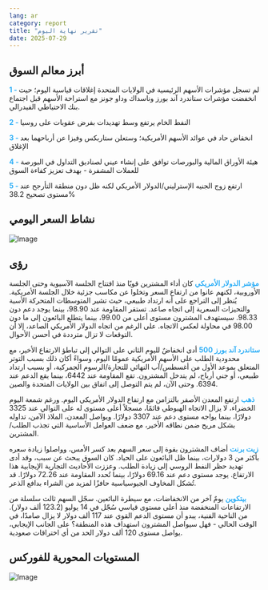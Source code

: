 ```yaml
---
lang: ar
category: report
title: "تقرير نهاية اليوم"
date: 2025-07-29
---
```



<h2>أبرز معالم السوق</h2>
<strong style="color: #2caef7;">1 - </strong> لم تسجل مؤشرات الأسهم الرئيسية في الولايات المتحدة إغلاقات قياسية اليوم؛ حيث انخفضت مؤشرات ستاندرد آند بورز وناسداك وداو جونز مع استراحة الأسهم قبل اجتماع بنك الاحتياطي الفيدرالي.

<strong style="color: #2caef7;">2 - </strong> النفط الخام يرتفع وسط تهديدات بفرض عقوبات على روسيا

<strong style="color: #2caef7;">3 - </strong> انخفاض حاد في عوائد الأسهم الأمريكية؛ وستعلن ستاربكس وفيزا عن أرباحهما بعد الإغلاق

<strong style="color: #2caef7;">4 - </strong> هيئة الأوراق المالية والبورصات توافق على إنشاء عيني لصناديق التداول في البورصة للعملات المشفرة - بهدف تعزيز كفاءة السوق

<strong style="color: #2caef7;">5 - </strong> ارتفع زوج الجنيه الإسترليني/الدولار الأمريكي لكنه ظل دون منطقة التأرجح عند مستوى تصحيح 38.2%



<h2>نشاط السعر اليومي</h2>
<img src="https://markleighedu.github.io/img/Jul-2025/29-Jul-2025/price.jpg" alt="Image"/>

<h2>رؤى</h2>
<strong style="color: #2caef7;">مؤشر الدولار الأمريكي</strong> كان أداء المشترين قويًا منذ افتتاح الجلسة الآسيوية وحتى الجلسة الأوروبية، لكنهم عانوا من ارتفاع السعر وتخلوا عن مكاسب جزئية خلال الجلسة الأمريكية. يُنظر إلى التراجع على أنه ارتداد طبيعي، حيث تشير المتوسطات المتحركة الأسية والتحيزات السعرية إلى اتجاه صاعد. تستقر المقاومة عند 98.90، بينما يوجد دعم دون 98.33. سيستهدف المشترون مستوى أعلى من 99.00، بينما يتطلع البائعون إلى ما دون 98.00 في محاولة لعكس الاتجاه. على الرغم من اتجاه الدولار الأمريكي الصاعد، إلا أن التوقعات لا تزال مترددة في أحسن الأحوال.

<strong style="color: #2caef7;">ستاندرد آند بورز 500</strong> أدى انخفاضٌ لليوم الثاني على التوالي إلى تباطؤ الارتفاع الأخير، مع محدودية الطلب على الأسهم الأمريكية عمومًا اليوم. وسواءً أكان ذلك بسبب التوتر المتعلق بموعد الأول من أغسطس/آب النهائي للتجارة/الرسوم الجمركية، أو بسبب ارتداد طبيعي، أو جني أرباح، لم يتدخل المشترون. تقع المقاومة عند 6442، بينما يقع الدعم عند 6394. وحتى الآن، لم يتم التوصل إلى اتفاق بين الولايات المتحدة والصين.

<strong style="color: #2caef7;">ذهب</strong> ارتفع المعدن الأصفر بالتزامن مع ارتفاع الدولار الأمريكي اليوم. ورغم شمعة اليوم الخضراء، لا يزال الاتجاه الهبوطي قائمًا، مسجلاً أعلى مستوى له على التوالي عند 3325 دولارًا، بينما يواجه مستوى دعم عند 3307 دولارًا. ويواصل المعدن، الملاذ الآمن، تداوله بشكل مريح ضمن نطاقه الأخير، مع ضعف العوامل الأساسية التي تجذب الطلب/المشترين.

<strong style="color: #2caef7;">زيت برنت</strong> أضاف المشترون بقوة إلى سعر السهم بعد كسر الأمس، وواصلوا زيادة سعره بأكثر من 3 دولارات، بينما ظل البائعون على الحياد. كان السوق يبحث عن سبب، وقد أدى تهديد حظر النفط الروسي إلى زيادة الطلب. وعززت الأحاديث التجارية الإيجابية هذا الارتفاع. يوجد مستوى دعم عند 69.16 دولارًا، بينما تُحدد المقاومة عند 72.26 دولارًا. قد تُشكل المخاوف الجيوسياسية حافزًا لمزيد من الشراء بدافع الذعر.

<strong style="color: #2caef7;">بيتكوين</strong> يومٌ آخر من الانخفاضات، مع سيطرة البائعين. سجّل السهم ثالث سلسلة من الارتفاعات المنخفضة منذ أعلى مستوى قياسي سُجّل في 14 يوليو (123.2 ألف دولار). من الناحية الفنية، يبدو أن مستوى الدعم القوي عند 117 ألف دولار لا يزال صامدًا، في الوقت الحالي - فهل سيواصل المشترون استهداف هذه المنطقة؟ على الجانب الإيجابي، يواصل مستوى 120 ألف دولار الحد من أي اختراقات صعودية.



<h2>المستويات المحورية للفوركس</h2>
<img src="https://markleighedu.github.io/img/Jul-2025/29-Jul-2025/pivot.jpg" alt="Image"/>